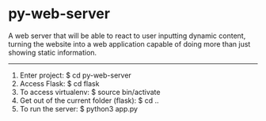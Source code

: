 # py-web-server
A web server that will be able to react to user inputting dynamic content, turning the website into a web application capable of doing more than just showing static information.
_________________________________________
1) Enter project: $ cd py-web-server
2) Access Flask: $ cd flask
3) To access virtualenv: $ source bin/activate
4) Get out of the current folder (flask): $ cd ..
5) To run the server: $ python3 app.py
